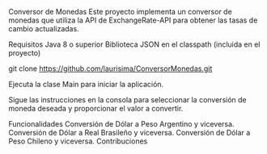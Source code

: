 Conversor de Monedas
Este proyecto implementa un conversor de monedas que utiliza la API de ExchangeRate-API para obtener las tasas de cambio actualizadas.

Requisitos
Java 8 o superior
Biblioteca JSON en el classpath (incluida en el proyecto)

git clone https://github.com/laurisima/ConversorMonedas.git

Ejecuta la clase Main para iniciar la aplicación.

Sigue las instrucciones en la consola para seleccionar la conversión de moneda deseada y proporcionar el valor a convertir.

Funcionalidades
Conversión de Dólar a Peso Argentino y viceversa.
Conversión de Dólar a Real Brasileño y viceversa.
Conversión de Dólar a Peso Chileno y viceversa.
Contribuciones
